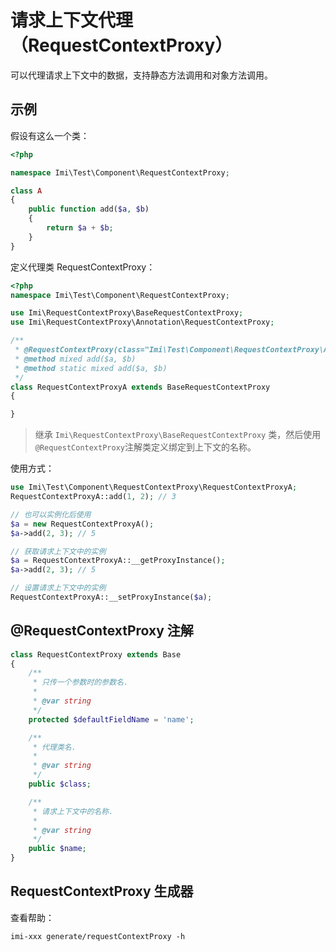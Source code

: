 # 请求上下文代理（RequestContextProxy）

可以代理请求上下文中的数据，支持静态方法调用和对象方法调用。

## 示例

假设有这么一个类：

```php
<?php

namespace Imi\Test\Component\RequestContextProxy;

class A
{
    public function add($a, $b)
    {
        return $a + $b;
    }
}

```

定义代理类 RequestContextProxy：

```php
<?php
namespace Imi\Test\Component\RequestContextProxy;

use Imi\RequestContextProxy\BaseRequestContextProxy;
use Imi\RequestContextProxy\Annotation\RequestContextProxy;

/**
 * @RequestContextProxy(class="Imi\Test\Component\RequestContextProxy\A", name="testRequestContextProxyA")
 * @method mixed add($a, $b)
 * @method static mixed add($a, $b)
 */
class RequestContextProxyA extends BaseRequestContextProxy
{

}

```

> 继承 `Imi\RequestContextProxy\BaseRequestContextProxy` 类，然后使用`@RequestContextProxy`注解类定义绑定到上下文的名称。

使用方式：

```php
use Imi\Test\Component\RequestContextProxy\RequestContextProxyA;
RequestContextProxyA::add(1, 2); // 3

// 也可以实例化后使用
$a = new RequestContextProxyA();
$a->add(2, 3); // 5

// 获取请求上下文中的实例
$a = RequestContextProxyA::__getProxyInstance();
$a->add(2, 3); // 5

// 设置请求上下文中的实例
RequestContextProxyA::__setProxyInstance($a);
```

## @RequestContextProxy 注解

```php
class RequestContextProxy extends Base
{
    /**
     * 只传一个参数时的参数名.
     *
     * @var string
     */
    protected $defaultFieldName = 'name';

    /**
     * 代理类名.
     *
     * @var string
     */
    public $class;

    /**
     * 请求上下文中的名称.
     *
     * @var string
     */
    public $name;
}
```

## RequestContextProxy 生成器

查看帮助：

`imi-xxx generate/requestContextProxy -h`
